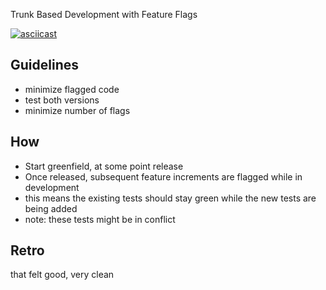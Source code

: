 Trunk Based Development with Feature Flags

[![asciicast](https://asciinema.org/a/618028.svg)](https://asciinema.org/a/618028)

## Guidelines

- minimize flagged code
- test both versions
- minimize number of flags

## How

- Start greenfield, at some point release
- Once released, subsequent feature increments are flagged while in development
- this means the existing tests should stay green while the new tests are being added
- note: these tests might be in conflict

## Retro

that felt good, very clean